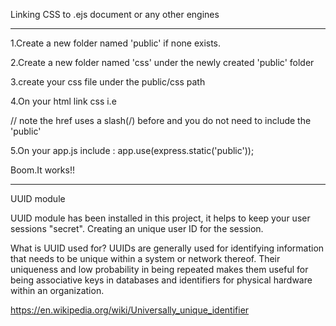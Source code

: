 Linking CSS to .ejs document or any other engines
________________________________________________________

1.Create a new folder named 'public' if none exists.

2.Create a new folder named 'css' under the newly created 'public' folder

3.create your css file under the public/css path

4.On your html link css i.e <link rel="stylesheet" type="text/css"   href="/css/style.css">

// note the href uses a slash(/) before and you do not need to include the 'public'

5.On your app.js include : app.use(express.static('public'));

Boom.It works!!

________________________________________________________
UUID module

UUID module has been installed in this project, it helps to keep your user sessions "secret".
Creating an unique user ID for the session.

What is UUID used for?
UUIDs are generally used for identifying information that needs to be unique within a system or network thereof. Their uniqueness and low probability in being repeated makes them useful for being associative keys in databases and identifiers for physical hardware within an organization.

https://en.wikipedia.org/wiki/Universally_unique_identifier
